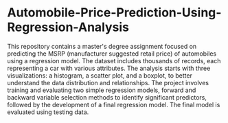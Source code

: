 # Automobile-Price-Prediction-Using-Regression-Analysis

This repository contains a master's degree assignment focused on predicting the MSRP (manufacturer suggested retail price) of automobiles using a regression model. The dataset includes thousands of records, each representing a car with various attributes. The analysis starts with three visualizations: a histogram, a scatter plot, and a boxplot, to better understand the data distribution and relationships. The project involves training and evaluating two simple regression models, forward and backward variable selection methods to identify significant predictors, followed by the development of a final regression model. The final model is evaluated using testing data.
